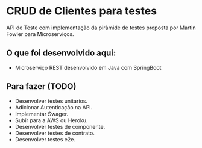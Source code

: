 # CRUD de Clientes para testes
API de Teste com implementação da pirâmide de testes proposta por Martin Fowler para Microserviços.

## O que foi desenvolvido aqui:
- Microserviço REST desenvolvido em Java com SpringBoot

## Para fazer (TODO)
- Desenvolver testes unitarios.
- Adicionar Autenticação na API.
- Implementar Swager.
- Subir para a AWS ou Heroku.
- Desenvolver testes de componente.
- Desenvolver testes de contrato.
- Desenvolver testes e2e.
